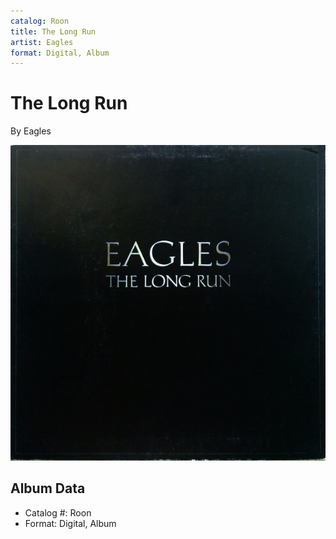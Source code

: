 ```yaml
---
catalog: Roon
title: The Long Run
artist: Eagles
format: Digital, Album
---
```


# The Long Run

By Eagles

![](../../assets/albumcovers/Eagles-The_Long_Run.png)

## Album Data

- Catalog #: Roon
- Format: Digital, Album

